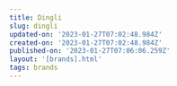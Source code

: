 ```yaml
---
title: Dingli
slug: dingli
updated-on: '2023-01-27T07:02:48.984Z'
created-on: '2023-01-27T07:02:48.984Z'
published-on: '2023-01-27T07:06:06.259Z'
layout: '[brands].html'
tags: brands
---
```



